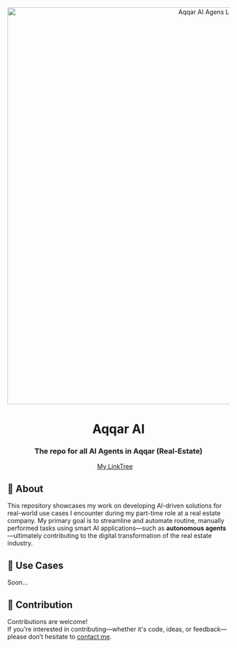 <div align="center" id="top">
  <img src="https://github.com/ElseFaisal/aqqar-ai-agents/blob/main/resources/Aqqar%20AI%20Agents.png" width="900" alt="Aqqar AI Agens Logo" />
</div>

<div align="center">
  <h1>Aqqar AI</h1>
  <h3>The repo for all AI Agents in Aqqar (Real-Estate)</h3>
</div>


<p align="center">
  <a href="https://linktr.ee/izfaisal">My LinkTree</a> &#xa0; &#xa0;
</p>

## :dart: About ##

This repository showcases my work on developing AI-driven solutions for real-world use cases I encounter during my part-time role at a real estate company. My primary goal is to streamline and automate routine, manually performed tasks using smart AI applications—such as **autonomous agents**—ultimately contributing to the digital transformation of the real estate industry.

## 🧠 Use Cases ##
Soon...

## 🤝 Contribution ##

Contributions are welcome!  
If you're interested in contributing—whether it's code, ideas, or feedback—please don’t hesitate to [contact me](https://linktr.ee/izfaisal).
